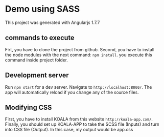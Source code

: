 # Demo using SASS

This project was generated with Angularjs 1.7.7

## commands to execute

Firt, you have to clone the project from github.
Second, you have to install the node modules with the next command: `npm install`. you execute this command inside project folder.

## Development server

Run `npm start` for a dev server. Navigate to `http://localhost:8000/`. The app will automatically reload if you change any of the source files.

## Modifying CSS

First, you have to install KOALA from this website `http://koala-app.com/`. Finally, you should set up KOALA-APP to take the SCSS file (Inputs) and turn into CSS file (Output). In this case, my output would be app.css

